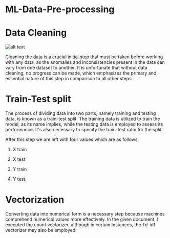 # ML-Data-Pre-processing

# Data Cleaning

![alt text](https://th.bing.com/th/id/OIP.7j_xpfCXrwt46B1hPUmp6AHaEK?pid=ImgDet&rs=1)

Cleaning the data is a crucial initial step that must be taken before working with any data, as the anomalies and inconsistencies present in the data can vary from one dataset to another. It is unfortunate that without data cleaning, no progress can be made, which emphasizes the primary and essential nature of this step in comparison to all other steps.

# Train-Test split

The process of dividing data into two parts, namely training and testing data, is known as a train-test split. The training data is utilized to train the model, as its name implies, while the testing data is employed to assess its performance. It's also necessary to specify the train-test ratio for the split.

After this step we are left with four values which are as follows.

1. X train

2. X test

3. Y train

4. Y test.

# Vectorization

Converting data into numerical form is a necessary step because machines comprehend numerical values more effectively. In the given document, I executed the count vectorizer, although in certain instances, the Td-idf vectorizer may also be employed.

